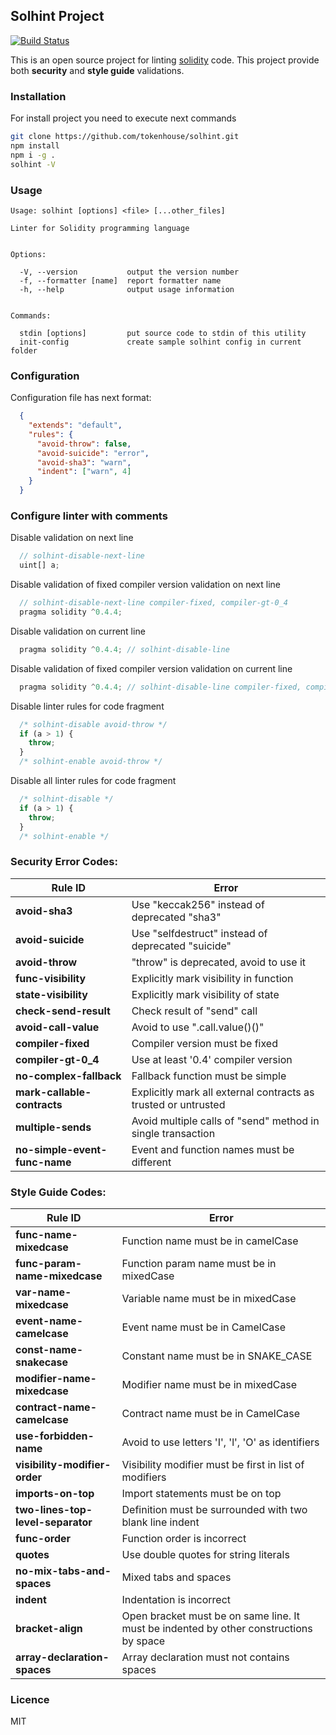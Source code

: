 ## Solhint Project

[![Build Status](https://travis-ci.org/tokenhouse/solhint.svg?branch=master)](https://travis-ci.org/tokenhouse/solhint)

This is an open source project for linting [solidity](http://solidity.readthedocs.io/en/develop/) code. This project 
provide both **security** and **style guide** validations.   

### Installation

For install project you need to execute next commands

```sh
git clone https://github.com/tokenhouse/solhint.git
npm install
npm i -g .
solhint -V
```

### Usage

```text
Usage: solhint [options] <file> [...other_files]

Linter for Solidity programming language


Options:

  -V, --version           output the version number
  -f, --formatter [name]  report formatter name
  -h, --help              output usage information


Commands:

  stdin [options]         put source code to stdin of this utility   
  init-config             create sample solhint config in current folder
```

### Configuration 

Configuration file has next format:

```json
  {
    "extends": "default",
    "rules": {
      "avoid-throw": false,
      "avoid-suicide": "error",
      "avoid-sha3": "warn",
      "indent": ["warn", 4]
    }
  }
```

### Configure linter with comments

Disable validation on next line

```javascript
  // solhint-disable-next-line
  uint[] a;
```

Disable validation of fixed compiler version validation on next line
 
```javascript
  // solhint-disable-next-line compiler-fixed, compiler-gt-0_4
  pragma solidity ^0.4.4; 
```

Disable validation on current line

```javascript
  pragma solidity ^0.4.4; // solhint-disable-line
```

Disable validation of fixed compiler version validation on current line 

```javascript
  pragma solidity ^0.4.4; // solhint-disable-line compiler-fixed, compiler-gt-0_4
```

Disable linter rules for code fragment 

```javascript
  /* solhint-disable avoid-throw */
  if (a > 1) {
    throw;
  }
  /* solhint-enable avoid-throw */
```

Disable all linter rules for code fragment

```javascript
  /* solhint-disable */
  if (a > 1) {
    throw;
  }
  /* solhint-enable */
```

### Security Error Codes:

 | Rule ID                       |                      Error                         |
 |-------------------------------|----------------------------------------------------| 
 | **avoid-sha3**                | Use "keccak256" instead of deprecated "sha3"       |
 | **avoid-suicide**             | Use "selfdestruct" instead of deprecated "suicide" |
 | **avoid-throw**               | "throw" is deprecated, avoid to use it             |
 | **func-visibility**           | Explicitly mark visibility in function             |
 | **state-visibility**          | Explicitly mark visibility of state                |
 | **check-send-result**         | Check result of "send" call                        |
 | **avoid-call-value**          | Avoid to use ".call.value()()"                     |
 | **compiler-fixed**            | Compiler version must be fixed                     |
 | **compiler-gt-0_4**           | Use at least '0.4' compiler version                |
 | **no-complex-fallback**       | Fallback function must be simple                   |
 | **mark-callable-contracts**   | Explicitly mark all external contracts as trusted or untrusted |
 | **multiple-sends**            | Avoid multiple calls of "send" method in single transaction |
 | **no-simple-event-func-name** | Event and function names must be different         |
 
### Style Guide Codes:
 
 | Rule ID                       |                      Error                         |
 |-------------------------------|----------------------------------------------------| 
 | **func-name-mixedcase**       | Function name must be in camelCase                 |
 | **func-param-name-mixedcase** | Function param name must be in mixedCase           |
 | **var-name-mixedcase**        | Variable name must be in mixedCase                 |
 | **event-name-camelcase**      | Event name must be in CamelCase                    |
 | **const-name-snakecase**      | Constant name must be in SNAKE_CASE                |
 | **modifier-name-mixedcase**   | Modifier name must be in mixedCase                 |
 | **contract-name-camelcase**   | Contract name must be in CamelCase                 |
 | **use-forbidden-name**        | Avoid to use letters 'I', 'l', 'O' as identifiers  |
 | **visibility-modifier-order** | Visibility modifier must be first in list of modifiers |
 | **imports-on-top**            | Import statements must be on top                   |
 | **two-lines-top-level-separator** | Definition must be surrounded with two blank line indent |
 | **func-order**                | Function order is incorrect                        |
 | **quotes**                    | Use double quotes for string literals              |
 | **no-mix-tabs-and-spaces**    | Mixed tabs and spaces                              |
 | **indent**                    | Indentation is incorrect                           |
 | **bracket-align**             | Open bracket must be on same line. It must be indented by other constructions by space |
 | **array-declaration-spaces**  | Array declaration must not contains spaces         |
 
### Licence

MIT
